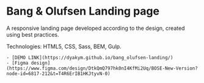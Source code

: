 # Bang & Olufsen Landing page
A responsive landing page developed according to the design, created using best practices.

Technologies: HTML5, CSS, Sass, BEM, Gulp.

    - [DEMO LINK](https://dyakym.github.io/bang_olufsen-landing/)
    - [Figma design](https://www.figma.com/design/DtkQmQ797hk0nI4KfMi2Uq/BOSE-New-Version?node-id=6817-212&t=T4R6ErIB1HKJtyvN-0)
